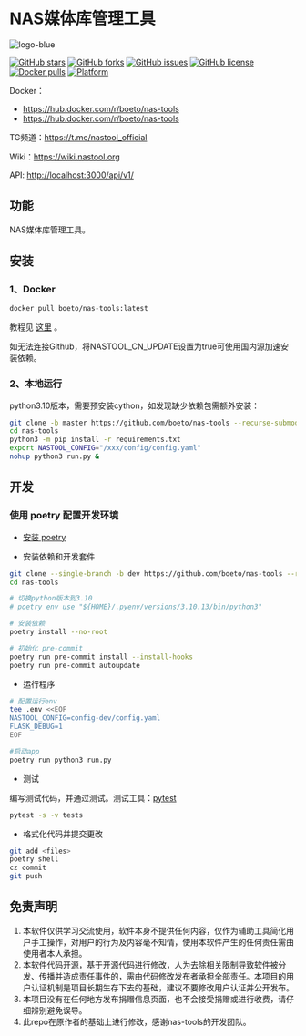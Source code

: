 
# NAS媒体库管理工具

![logo-blue](https://user-images.githubusercontent.com/51039935/197520391-f35db354-6071-4c12-86ea-fc450f04bc85.png)

[![GitHub stars](https://img.shields.io/github/stars/boeto/nas-tools?style=plastic)](https://github.com/boeto/nas-tools/stargazers)
[![GitHub forks](https://img.shields.io/github/forks/boeto/nas-tools?style=plastic)](https://github.com/boeto/nas-tools/network/members)
[![GitHub issues](https://img.shields.io/github/issues/boeto/nas-tools?style=plastic)](https://github.com/boeto/nas-tools/issues)
[![GitHub license](https://img.shields.io/github/license/boeto/nas-tools?style=plastic)](https://github.com/boeto/nas-tools/blob/master/LICENSE.md)
[![Docker pulls](https://img.shields.io/docker/pulls/boeto/nas-tools?style=plastic)](https://hub.docker.com/r/boeto/nas-tools)
[![Platform](https://img.shields.io/badge/platform-amd64/arm64-pink?style=plastic)](https://hub.docker.com/r/boeto/nas-tools)

Docker：

* <https://hub.docker.com/r/boeto/nas-tools>
* <https://hub.docker.com/r/boeto/nas-tools>

TG频道：<https://t.me/nastool_official>

Wiki：<https://wiki.nastool.org>

API: <http://localhost:3000/api/v1/>

## 功能

NAS媒体库管理工具。

## 安装

### 1、Docker

```bash
docker pull boeto/nas-tools:latest
```

教程见 [这里](docker/readme.md) 。

如无法连接Github，将NASTOOL_CN_UPDATE设置为true可使用国内源加速安装依赖。

### 2、本地运行

python3.10版本，需要预安装cython，如发现缺少依赖包需额外安装：

```bash
git clone -b master https://github.com/boeto/nas-tools --recurse-submodule
cd nas-tools
python3 -m pip install -r requirements.txt
export NASTOOL_CONFIG="/xxx/config/config.yaml"
nohup python3 run.py &
```

## 开发

### 使用 poetry 配置开发环境

* [安装 poetry](https://python-poetry.org/docs/#installation)

* 安装依赖和开发套件

```bash
git clone --single-branch -b dev https://github.com/boeto/nas-tools --recurse-submodule
cd nas-tools

# 切换python版本到3.10
# poetry env use "${HOME}/.pyenv/versions/3.10.13/bin/python3"

# 安装依赖
poetry install --no-root

# 初始化 pre-commit
poetry run pre-commit install --install-hooks
poetry run pre-commit autoupdate
```

* 运行程序

```bash
# 配置运行env
tee .env <<EOF
NASTOOL_CONFIG=config-dev/config.yaml
FLASK_DEBUG=1
EOF

#启动app
poetry run python3 run.py
```

* 测试

编写测试代码，并通过测试。测试工具：[pytest](https://docs.pytest.org/)

```bash
pytest -s -v tests
```

* 格式化代码并提交更改

```bash
git add <files>
poetry shell
cz commit
git push
```

## 免责声明

1) 本软件仅供学习交流使用，软件本身不提供任何内容，仅作为辅助工具简化用户手工操作，对用户的行为及内容毫不知情，使用本软件产生的任何责任需由使用者本人承担。
2) 本软件代码开源，基于开源代码进行修改，人为去除相关限制导致软件被分发、传播并造成责任事件的，需由代码修改发布者承担全部责任。本项目的用户认证机制是项目长期生存下去的基础，建议不要修改用户认证并公开发布。
3) 本项目没有在任何地方发布捐赠信息页面，也不会接受捐赠或进行收费，请仔细辨别避免误导。
4) 此repo在原作者的基础上进行修改，感谢nas-tools的开发团队。
